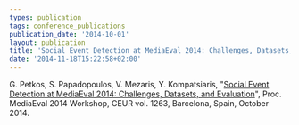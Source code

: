 ```yaml
---
types: publication
tags: conference_publications
publication_date: '2014-10-01'
layout: publication
title: 'Social Event Detection at MediaEval 2014: Challenges, Datasets, and Evaluation'
date: '2014-11-18T15:22:58+02:00'
---
```

<p>G. Petkos, S. Papadopoulos, V. Mezaris, Y. Kompatsiaris, "<a href="http://www.iti.gr/~bmezaris/publications/mediaeval14sed_overview.pdf">Social Event Detection at MediaEval 2014: Challenges, Datasets, and Evaluation</a>", Proc. MediaEval 2014 Workshop, CEUR vol. 1263, Barcelona, Spain, October 2014.</p>
